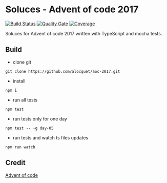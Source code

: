 # Soluces - Advent of code 2017

[![Build Status](https://travis-ci.org/alocquet/aoc-2017.svg?branch=master)](https://travis-ci.org/alocquet/aoc-2017)
[![Quality Gate](https://sonarcloud.io/api/badges/gate?key=alocquet.aoc-2017)](https://sonarcloud.io/dashboard/index/alocquet.aoc-2017)
[![Coverage](https://sonarcloud.io/api/badges/coverage?key=alocquet.aoc-2017)](https://sonarcloud.io/dashboard/index/alocquet.aoc-2017)

Soluces for Advent of code 2017 written with TypeScript and mocha tests.

## Build
* clone git
```shell
git clone https://github.com/alocquet/aoc-2017.git
```
* install
```shell
npm i
```
* run all tests
```shell
npm test
```
* run tests only for one day
```shell
npm test -- -g day-05
```
* run tests and watch ts files updates
```shell
npm run watch
```

## Credit
[Advent of code](http://adventofcode.com)
